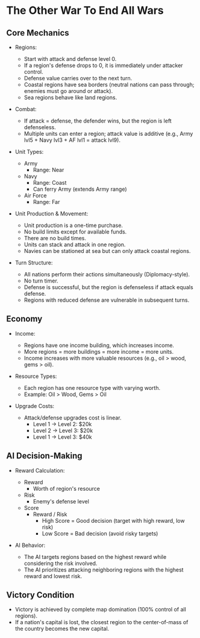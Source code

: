 # The Other War To End All Wars

## Core Mechanics
- Regions:
  - Start with attack and defense level 0.
  - If a region's defense drops to 0, it is immediately under attacker control.
  - Defense value carries over to the next turn.
  - Coastal regions have sea borders (neutral nations can pass through; enemies must go around or attack).
  - Sea regions behave like land regions.
  
- Combat:
  - If attack = defense, the defender wins, but the region is left defenseless.
  - Multiple units can enter a region; attack value is additive (e.g., Army lvl5 + Navy lvl3 + AF lvl1 = attack lvl9).
  
- Unit Types:
  - Army
	- Range: Near
  - Navy
	- Range: Coast
	- Can ferry Army (extends Army range)
  - Air Force
	- Range: Far

- Unit Production & Movement:
  - Unit production is a one-time purchase.
  - No build limits except for available funds.
  - There are no build times.
  - Units can stack and attack in one region.
  - Navies can be stationed at sea but can only attack coastal regions.

- Turn Structure:
  - All nations perform their actions simultaneously (Diplomacy-style).
  - No turn timer.
  - Defense is successful, but the region is defenseless if attack equals defense.
  - Regions with reduced defense are vulnerable in subsequent turns.

## Economy
- Income:
  - Regions have one income building, which increases income.
  - More regions = more buildings = more income = more units.
  - Income increases with more valuable resources (e.g., oil > wood, gems > oil).
  
- Resource Types:
  - Each region has one resource type with varying worth.
  - Example: Oil > Wood, Gems > Oil
  
- Upgrade Costs:
  - Attack/defense upgrades cost is linear.
    - Level 1 → Level 2: $20k
    - Level 2 → Level 3: $20k
    - Level 1 → Level 3: $40k

## AI Decision-Making
- Reward Calculation:
  - Reward
	- Worth of region's resource
  - Risk
	- Enemy's defense level
  - Score
	- Reward / Risk
		- High Score = Good decision (target with high reward, low risk)
		- Low Score = Bad decision (avoid risky targets)

- AI Behavior:
  - The AI targets regions based on the highest reward while considering the risk involved.
  - The AI prioritizes attacking neighboring regions with the highest reward and lowest risk.

## Victory Condition
- Victory is achieved by complete map domination (100% control of all regions).
- If a nation's capital is lost, the closest region to the center-of-mass of the country becomes the new capital.
